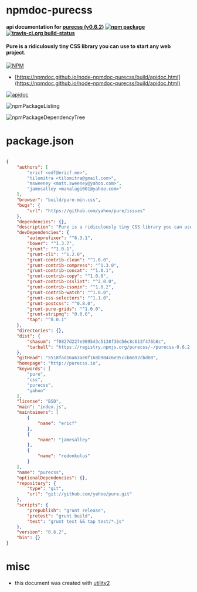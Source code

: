 # npmdoc-purecss

#### api documentation for  [purecss (v0.6.2)](http://purecss.io)  [![npm package](https://img.shields.io/npm/v/npmdoc-purecss.svg?style=flat-square)](https://www.npmjs.org/package/npmdoc-purecss) [![travis-ci.org build-status](https://api.travis-ci.org/npmdoc/node-npmdoc-purecss.svg)](https://travis-ci.org/npmdoc/node-npmdoc-purecss)

#### Pure is a ridiculously tiny CSS library you can use to start any web project.

[![NPM](https://nodei.co/npm/purecss.png?downloads=true&downloadRank=true&stars=true)](https://www.npmjs.com/package/purecss)

- [https://npmdoc.github.io/node-npmdoc-purecss/build/apidoc.html](https://npmdoc.github.io/node-npmdoc-purecss/build/apidoc.html)

[![apidoc](https://npmdoc.github.io/node-npmdoc-purecss/build/screenCapture.buildCi.browser.%252Ftmp%252Fbuild%252Fapidoc.html.png)](https://npmdoc.github.io/node-npmdoc-purecss/build/apidoc.html)

![npmPackageListing](https://npmdoc.github.io/node-npmdoc-purecss/build/screenCapture.npmPackageListing.svg)

![npmPackageDependencyTree](https://npmdoc.github.io/node-npmdoc-purecss/build/screenCapture.npmPackageDependencyTree.svg)



# package.json

```json

{
    "authors": [
        "ericf <edf@ericf.me>",
        "tilomitra <tilomitra@gmail.com>",
        "msweeney <matt.sweeney@yahoo.com>",
        "jamesalley <manalagi001@yahoo.com>"
    ],
    "browser": "build/pure-min.css",
    "bugs": {
        "url": "https://github.com/yahoo/pure/issues"
    },
    "dependencies": {},
    "description": "Pure is a ridiculously tiny CSS library you can use to start any web project.",
    "devDependencies": {
        "autoprefixer": "^6.3.1",
        "bower": "^1.3.7",
        "grunt": "^1.0.1",
        "grunt-cli": "^1.2.0",
        "grunt-contrib-clean": "^1.0.0",
        "grunt-contrib-compress": "^1.3.0",
        "grunt-contrib-concat": "^1.0.1",
        "grunt-contrib-copy": "^1.0.0",
        "grunt-contrib-csslint": "^2.0.0",
        "grunt-contrib-cssmin": "^1.0.2",
        "grunt-contrib-watch": "^1.0.0",
        "grunt-css-selectors": "^1.1.0",
        "grunt-postcss": "^0.8.0",
        "grunt-pure-grids": "^1.0.0",
        "grunt-stripmq": "0.0.6",
        "tap": "^8.0.1"
    },
    "directories": {},
    "dist": {
        "shasum": "f0827d227e909543c5138f36d56c8c613f476b8c",
        "tarball": "https://registry.npmjs.org/purecss/-/purecss-0.6.2.tgz"
    },
    "gitHead": "5518fad16a63ae0f168b904c6e95ccb6692cbd88",
    "homepage": "http://purecss.io",
    "keywords": [
        "pure",
        "css",
        "purecss",
        "yahoo"
    ],
    "license": "BSD",
    "main": "index.js",
    "maintainers": [
        {
            "name": "ericf"
        },
        {
            "name": "jamesalley"
        },
        {
            "name": "redonkulus"
        }
    ],
    "name": "purecss",
    "optionalDependencies": {},
    "repository": {
        "type": "git",
        "url": "git://github.com/yahoo/pure.git"
    },
    "scripts": {
        "prepublish": "grunt release",
        "pretest": "grunt build",
        "test": "grunt test && tap test/*.js"
    },
    "version": "0.6.2",
    "bin": {}
}
```



# misc
- this document was created with [utility2](https://github.com/kaizhu256/node-utility2)

